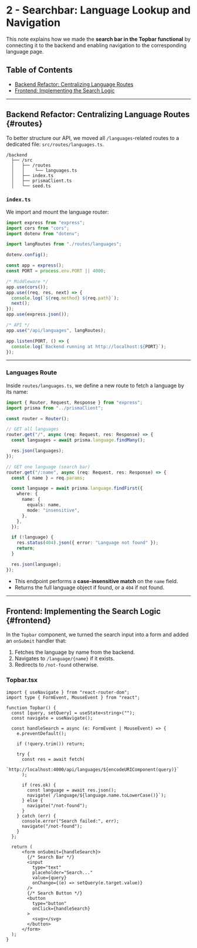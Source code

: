 # 2 - Searchbar: Language Lookup and Navigation

This note explains how we made the **search bar in the Topbar functional** by connecting it to the backend and enabling navigation to the corresponding language page.

## Table of Contents

- [Backend Refactor: Centralizing Language Routes](#routes)
- [Frontend: Implementing the Search Logic](#frontend)

---

## Backend Refactor: Centralizing Language Routes {#routes}

To better structure our API, we moved all `/languages`-related routes to a dedicated file: `src/routes/languages.ts`.

```text
/backend
  ├── /src
  │   ├── /routes
  │   │    └── languages.ts 
  │   ├── index.ts         
  │   ├── prismaClient.ts
  │   └── seed.ts
```

### `index.ts`

We import and mount the language router:

```ts
import express from "express";
import cors from "cors";
import dotenv from "dotenv";

import langRoutes from "./routes/languages";

dotenv.config();

const app = express();
const PORT = process.env.PORT || 4000;

/* Middleware */
app.use(cors());
app.use((req, res, next) => {
  console.log(`${req.method} ${req.path}`);
  next();
});
app.use(express.json());

/* API */
app.use("/api/languages", langRoutes);

app.listen(PORT, () => {
  console.log(`Backend running at http://localhost:${PORT}`);
});
```

---

### Languages Route

Inside `routes/languages.ts`, we define a new route to fetch a language by its name:

```ts
import { Router, Request, Response } from "express";
import prisma from "../prismaClient";

const router = Router();

// GET all languages
router.get("/", async (req: Request, res: Response) => {
  const languages = await prisma.language.findMany();

  res.json(languages);
});

// GET one language (search bar)
router.get("/:name", async (req: Request, res: Response) => {
  const { name } = req.params;

  const language = await prisma.language.findFirst({
    where: {
      name: {
        equals: name,
        mode: "insensitive",
      },
    },
  });

  if (!language) {
    res.status(404).json({ error: "Language not found" });
    return;
  }

  res.json(language);
});
```

- This endpoint performs a **case-insensitive match** on the `name` field.
- Returns the full language object if found, or a `404` if not found.

---

## Frontend: Implementing the Search Logic {#frontend}

In the `Topbar` component, we turned the search input into a form and added an `onSubmit` handler that:

1. Fetches the language by name from the backend.
2. Navigates to `/language/{name}` if it exists.
3. Redirects to `/not-found` otherwise.

### Topbar.tsx

```tsx
import { useNavigate } from "react-router-dom";
import type { FormEvent, MouseEvent } from "react";

function Topbar() {
  const [query, setQuery] = useState<string>("");
  const navigate = useNavigate();

  const handleSearch = async (e: FormEvent | MouseEvent) => {
    e.preventDefault();

    if (!query.trim()) return;

    try {
      const res = await fetch(
        `http://localhost:4000/api/languages/${encodeURIComponent(query)}`
      );

      if (res.ok) {
        const language = await res.json();
        navigate(`/language/${language.name.toLowerCase()}`);
      } else {
        navigate("/not-found");
      }
    } catch (err) {
      console.error("Search failed:", err);
      navigate("/not-found");
    }
  };

  return (
      <form onSubmit={handleSearch}>
        {/* Search Bar */}
        <input
          type="text"
          placeholder="Search..."
          value={query}
          onChange={(e) => setQuery(e.target.value)}
        />
        {/* Search Button */}
        <button
          type="button"
          onClick={handleSearch}
        >
          <svg></svg>
        </button>
      </form>
  );
}
```
